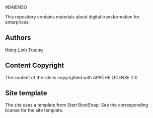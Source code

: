#DAIENSO

This repository contains materials about digital transformation for enterprises.

## Authors

[Hong-Linh Truong](http://truong.rdsea.io)

## Content Copyright

The content of the site is copyrighted with APACHE LICENSE 2.0

## Site template
The site uses a template from Start BootStrap. See the corresponding license for the site template.
